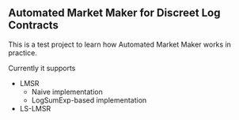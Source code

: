 
## Automated Market Maker for Discreet Log Contracts


This is a test project to learn how Automated Market Maker works in practice.

Currently it supports

* LMSR
  * Naive implementation
  * LogSumExp-based implementation
* LS-LMSR

